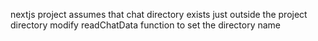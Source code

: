 nextjs project
assumes that chat directory exists just outside the project directory
modify readChatData function to set the directory name
